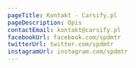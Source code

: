 ```yaml
---
pageTitle: Kontakt - Carsify.pl
pageDescription: Opis
contactEmail: kontakt@carsify.pl
facebookUrl: facebook.com/spdmtr
twitterUrl: twitter.com/spdmtr
instagramUrl: instagram.com/spdmtr
---
```

